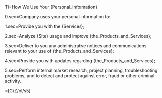 Ti=How We Use Your {Personal_Information}

0.sec=Company uses your personal information to:

1.sec=Provide you with the {Services};

2.sec=Analyze {Site} usage and improve {the_Products_and_Services};

3.sec=Deliver to you any administrative notices and communications relevant to your use of {the_Products_and_Services};

4.sec=Provide you with updates regarding {the_Products_and_Services};

5.sec=Perform internal market research, project planning, troubleshooting problems, and to detect and protect against error, fraud or other criminal activity.

=[G/Z/ol/s5]
